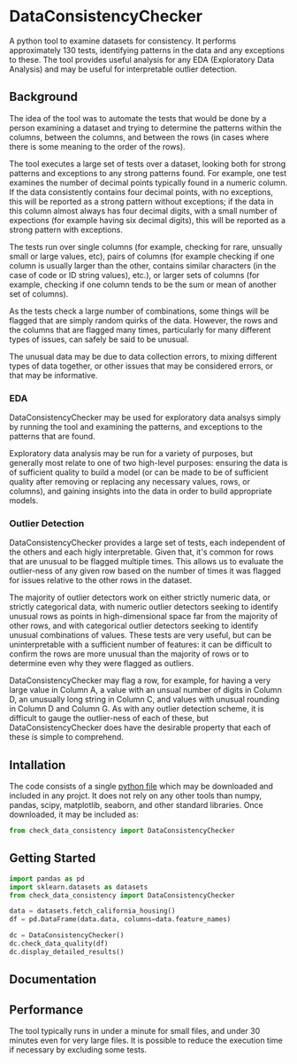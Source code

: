 # DataConsistencyChecker
A python tool to examine datasets for consistency. It performs approximately 130 tests, identifying patterns in the data and any exceptions to these. The tool provides useful analysis for any EDA (Exploratory Data Analysis) and may be useful for interpretable outlier detection.

## Background

The idea of the tool was to automate the tests that would be done by a person examining a dataset and trying to determine the patterns within the columns, between the columns, and between the rows (in cases where there is some meaning to the order of the rows). 

The tool executes a large set of tests over a dataset, looking both for strong patterns and exceptions to any strong patterns found. For example, one test examines the number of decimal points typically found in a numeric column. If the data consistently contains four decimal points, with no exceptions, this will be reported as a strong pattern without exceptions; if the data in this column almost always has four decimal digits, with a small number of expections (for example having six decimal digits), this will be reported as a strong pattern with exceptions. 

The tests run over single columns (for example, checking for rare, unsually small or large values, etc), pairs of columns (for example checking if one column is usually larger than the other, contains similar characters (in the case of code or ID string values), etc.), or larger sets of columns (for example, checking if one column tends to be the sum or mean of another set of columns). 

As the tests check a large number of combinations, some things will be flagged that are simply random quirks of the data. However, the rows and the columns that are flagged many times, particularly for many different types of issues, can safely be said to be unusual. 

The unusual data may be due to data collection errors, to mixing different types of data together, or other issues that may be considered errors, or that may be informative. 

### EDA

DataConsistencyChecker may be used for exploratory data analsys simply by running the tool and examining the patterns, and exceptions to the patterns that are found.

Exploratory data analysis may be run for a variety of purposes, but generally most relate to one of two high-level purposes: ensuring the data is of sufficient quality to build a model (or can be made to be of sufficient quality after removing or replacing any necessary values, rows, or columns), and gaining insights into the data in order to build appropriate models. 

### Outlier Detection

DataConsistencyChecker provides a large set of tests, each independent of the others and each higly interpretable. Given that, it's common for rows that are unusual to be flagged multiple times. This allows us to evaluate the outlier-ness of any given row based on the number of times it was flagged for issues relative to the other rows in the dataset. 

The majority of outlier detectors work on either strictly numeric data, or strictly categorical data, with numeric outlier detectors seeking to identify unusual rows as points in high-dimensional space far from the majority of other rows, and with categorical outlier detectors seeking to identify unusual combinations of values. These tests are very useful, but can be uninterpretable with a sufficient number of features: it can be difficult to confirm the rows are more unusual than the majority of rows or to determine even why they were flagged as outliers. 

DataConsistencyChecker may flag a row, for example, for having a very large value in Column A, a value with an unsual number of digits in Column D, an unusually long string in Column C, and values with unusual rounding in Column D and Column G. As with any outlier detection scheme, it is difficult to gauge the outlier-ness of each of these, but DataConsistencyChecker does have the desirable property that each of these is simple to comprehend. 


## Intallation
The code consists of a single [python file](https://github.com/Brett-Kennedy/DataConsistencyChecker/blob/main/check_data_consistency.py) which may be downloaded and included in any projct. It does not rely on any other tools than numpy, pandas, scipy, matplotlib, seaborn, and other standard libraries. Once downloaded, it may be included as:

```python
from check_data_consistency import DataConsistencyChecker
```

## Getting Started

```python
import pandas as pd
import sklearn.datasets as datasets
from check_data_consistency import DataConsistencyChecker

data = datasets.fetch_california_housing()
df = pd.DataFrame(data.data, columns=data.feature_names)

dc = DataConsistencyChecker()
dc.check_data_quality(df)
dc.display_detailed_results()
```

## Documentation

## Performance

The tool typically runs in under a minute for small files, and under 30 minutes even for very large files. It is possible to reduce the execution time if necessary by 
excluding some tests. 
